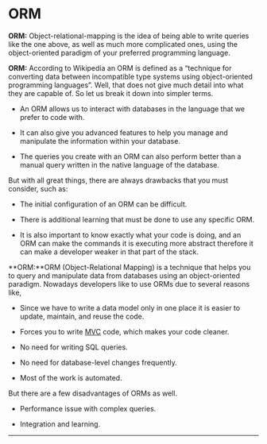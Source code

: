 # ORM

**ORM:** Object-relational-mapping is the idea of being able to write queries like the one above, as well as much more complicated ones, using the object-oriented paradigm of your preferred programming language.

**ORM:** According to Wikipedia an ORM is defined as a “technique for converting data between incompatible type systems using object-oriented programming languages”. Well, that does not give much detail into what they are capable of. So let us break it down into simpler terms.

-   An ORM allows us to interact with databases in the language that we prefer to code with.
    
-   It can also give you advanced features to help you manage and manipulate the information within your database.
    
-   The queries you create with an ORM can also perform better than a manual query written in the native language of the database.
    

But with all great things, there are always drawbacks that you must consider, such as:

-   The initial configuration of an ORM can be difficult.
    
-   There is additional learning that must be done to use any specific ORM.
    
-   It is also important to know exactly what your code is doing, and an ORM can make the commands it is executing more abstract therefore it can make a developer weaker in that part of the stack.
    

  
  

**ORM:**ORM (Object-Relational Mapping) is a technique that helps you to query and manipulate data from databases using an object-oriented paradigm. Nowadays developers like to use ORMs due to several reasons like,

-   Since we have to write a data model only in one place it is easier to update, maintain, and reuse the code.
    
-   Forces you to write [MVC](https://en.wikipedia.org/wiki/Model%E2%80%93view%E2%80%93controller) code, which makes your code cleaner.
    
-   No need for writing SQL queries.
    
-   No need for database-level changes frequently.
    
-   Most of the work is automated.
    

But there are a few disadvantages of ORMs as well.

-   Performance issue with complex queries.
    
-   Integration and learning.

<hr>
